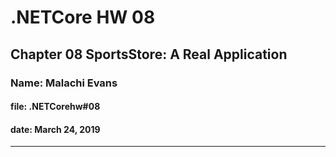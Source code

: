 # .NETCore HW 08

## Chapter 08 SportsStore: A Real Application

### Name: Malachi Evans

#### file: .NETCorehw#08

#### date: March 24, 2019

------------------------------